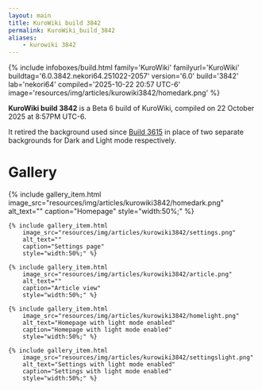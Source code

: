```yaml
---
layout: main
title: KuroWiki build 3842
permalink: KuroWiki_build_3842
aliases:
    - kurowiki 3842
---
```

{% include infoboxes/build.html
family='KuroWiki'
familyurl='KuroWiki'
buildtag='6.0.3842.nekori64.251022-2057'
version='6.0'
build='3842'
lab='nekori64'
compiled='2025-10-22 20:57 UTC-6'
image='resources/img/articles/kurowiki3842/homedark.png'
%}

**KuroWiki build 3842** is a Beta 6 build of KuroWiki, compiled on 22 October 2025 at 8:57PM UTC-6.

It retired the background used since [Build 3615](KuroWiki_build_3615) in place of two separate backgrounds for Dark and Light mode respectively.

# Gallery

<div class="wiki-gallery">
    {% include gallery_item.html 
        image_src="resources/img/articles/kurowiki3842/homedark.png" 
        alt_text="" 
        caption="Homepage"
        style="width:50%;" %}

    {% include gallery_item.html 
        image_src="resources/img/articles/kurowiki3842/settings.png" 
        alt_text="" 
        caption="Settings page"
        style="width:50%;" %}

    {% include gallery_item.html 
        image_src="resources/img/articles/kurowiki3842/article.png" 
        alt_text="" 
        caption="Article view"
        style="width:50%;" %}

    {% include gallery_item.html 
        image_src="resources/img/articles/kurowiki3842/homelight.png" 
        alt_text="Homepage with light mode enabled" 
        caption="Homepage with light mode enabled"
        style="width:50%;" %}

    {% include gallery_item.html 
        image_src="resources/img/articles/kurowiki3842/settingslight.png" 
        alt_text="Settings with light mode enabled" 
        caption="Settings with light mode enabled"
        style="width:50%;" %}
</div>